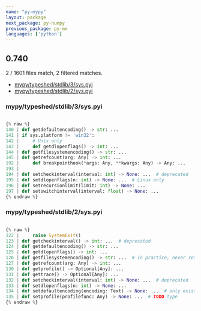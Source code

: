 ```yaml
---
name: "py-mypy"
layout: package
next_package: py-numpy
previous_package: py-mx
languages: ['python']
---
```

## 0.740
2 / 1601 files match, 2 filtered matches.

 - [mypy/typeshed/stdlib/3/sys.pyi](#mypytypeshedstdlib3syspyi)
 - [mypy/typeshed/stdlib/2/sys.pyi](#mypytypeshedstdlib2syspyi)

### mypy/typeshed/stdlib/3/sys.pyi

```python

{% raw %}
140 | def getdefaultencoding() -> str: ...
141 | if sys.platform != 'win32':
142 |     # Unix only
143 |     def getdlopenflags() -> int: ...
144 | def getfilesystemencoding() -> str: ...
145 | def getrefcount(arg: Any) -> int: ...
192 |     def breakpointhook(*args: Any, **kwargs: Any) -> Any: ...
193 | 
194 | def setcheckinterval(interval: int) -> None: ...  # deprecated
195 | def setdlopenflags(n: int) -> None: ...  # Linux only
196 | def setrecursionlimit(limit: int) -> None: ...
197 | def setswitchinterval(interval: float) -> None: ...
{% endraw %}

```
### mypy/typeshed/stdlib/2/sys.pyi

```python

{% raw %}
122 |     raise SystemExit()
123 | def getcheckinterval() -> int: ...  # deprecated
124 | def getdefaultencoding() -> str: ...
125 | def getdlopenflags() -> int: ...
126 | def getfilesystemencoding() -> str: ...  # In practice, never returns None
127 | def getrefcount(arg: Any) -> int: ...
130 | def getprofile() -> Optional[Any]: ...
131 | def gettrace() -> Optional[Any]: ...
132 | def setcheckinterval(interval: int) -> None: ...  # deprecated
133 | def setdlopenflags(n: int) -> None: ...
134 | def setdefaultencoding(encoding: Text) -> None: ...  # only exists after reload(sys)
135 | def setprofile(profilefunc: Any) -> None: ...  # TODO type
{% endraw %}

```